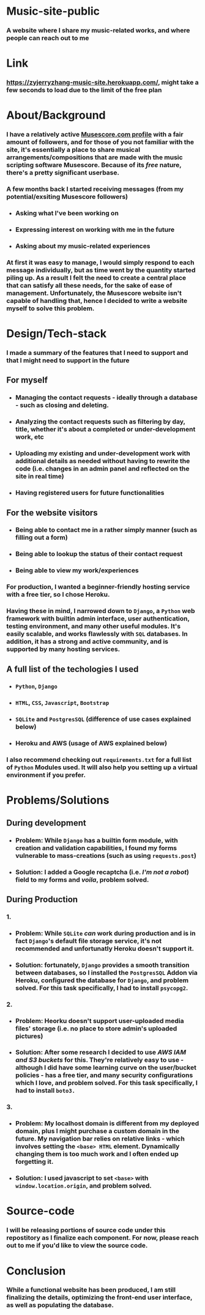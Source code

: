 # Music-site-public

### A website where I share my music-related works, and where people can reach out to me

# Link

### https://zyjerryzhang-music-site.herokuapp.com/, might take a few seconds to load due to the limit of the free plan

# About/Background

### I have a relatively active [Musescore.com profile](https://musescore.com/thetalljerry) with a fair amount of followers, and for those of you not familiar with the site, it's essentially a place to share musical arrangements/compositions that are made with the music scripting software Musescore. Because of its _free_ nature, there's a pretty significant userbase. 

### A few months back I started receiving messages (from my potential/exsiting Musescore followers)
* ### Asking what I've been working on
* ### Expressing interest on working with me in the future
* ### Asking about my music-related experiences

### At first it was easy to manage, I would simply respond to each message individually, **but as time went by the quantity started piling up**. As a result I felt the need to create a central place that can satisfy all these needs, for the sake of ease of management. Unfortunately, the Musescore website isn't capable of handling that, hence I decided to write a website myself to solve this problem. 

# Design/Tech-stack

### I made a summary of the features that I need to support and that I might need to support in the future

## For myself
* ### Managing the contact requests - ideally through a database - such as closing and deleting. 
* ### Analyzing the contact requests such as filtering by day, title, whether it's about a completed or under-development work, etc
* ### Uploading my existing and under-development work with additional details as needed without having to rewrite the code (i.e. changes in an admin panel and reflected on the site in real time)
* ### Having registered users for future functionalities
## For the website visitors
* ### Being able to contact me in a rather simply manner (such as filling out a form)
* ### Being able to lookup the status of their contact request
* ### Being able to view my work/experiences

### For production, I wanted a beginner-friendly hosting service with a free tier, so I chose Heroku. 

### Having these in mind, I narrowed down to `Django`, a `Python` web framework with builtin admin interface, user authentication, testing environment, and many other useful modules. It's easily scalable, and works flawlessly with `SQL` databases. In addition, it has a strong and active community, and is supported by many hosting services. 

## A full list of the techologies I used
* ### `Python`, `Django`
* ### `HTML`, `CSS`, `Javascript`, `Bootstrap`
* ### `SQLite` and `PostgresSQL` (difference of use cases explained below)
* ### Heroku and AWS (usage of AWS explained below)

### I also recommend checking out `requirements.txt` for a full list of `Python` Modules used. It will also help you setting up a virtual environment if you prefer. 

# Problems/Solutions

## During development

* ### **Problem**: While `Django` has a builtin form module, with creation and validation capabilities, I found my forms vulnerable to mass-creations (such as using  `requests.post`)
* ### **Solution**: I added a Google recaptcha (i.e. _I'm not a robot_) field to my forms and  _voila_, problem solved. 

## During Production

### 1.
* ### **Problem**: While `SQLite` *can* work during production and is in fact `Django`'s default file storage service, it's not recommended and unfortunatly Heroku doesn't support it. 
* ### **Solution**: fortunately, `Django` provides a smooth transition between databases, so I installed the `PostgresSQL` Addon via Heroku, configured the database for `Django`, and problem solved. For this task specifically, I had to install `psycopg2`.

### 2.
* ### **Problem**: Heorku doesn't support user-uploaded media files' storage (i.e. no place to store admin's uploaded pictures)
* ### **Solution**: After some research I decided to use _AWS IAM and S3 buckets_ for this. They're relatively easy to use - although I did have some learning curve on the user/bucket policies - has a free tier, and many security configurations which I love, and problem solved. For this task specifically, I had to install `boto3.`

### 3.
* ### **Problem**: My localhost domain is different from my deployed domain, plus I might purchase a custom domain in the future. My navigation bar relies on relative links - which involves setting the `<base> HTML` element. Dynamically changing them is too much work and I often ended up forgetting it. 
* ### **Solution**: I used javascript to set `<base>` with `window.location.origin`, and problem solved. 

# Source-code

### I will be releasing portions of source code under this repostitory as I finalize each component. For now, please reach out to me if you'd like to view the source code. 

# Conclusion

### While a functional website has been produced, I am still finalizing the details, optimizing the front-end user interface, as well as populating the database.